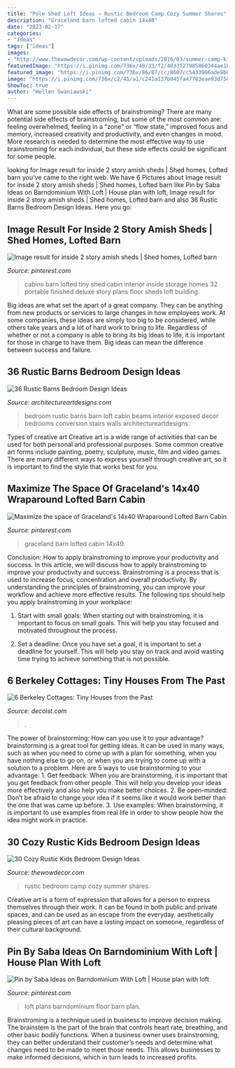 ```yaml
---
title: "Pole Shed Loft Ideas ~ Rustic Bedroom Camp Cozy Summer Shares"
description: "Graceland barn lofted cabin 14x40"
date: "2023-02-17"
categories:
- "ideas"
tags: ["ideas"]
images:
- "http://www.thewowdecor.com/wp-content/uploads/2016/03/summer-camp-kids-room.jpg"
featuredImage: "https://i.pinimg.com/736x/40/33/f2/4033f27985860344ae1b9b2f50bd10d1--wraparound-graceland.jpg"
featured_image: "https://i.pinimg.com/736x/86/07/cc/8607cc5433996ade9b023dba5cb593d0.jpg"
image: "https://i.pinimg.com/736x/c2/41/a1/c241a137b045fa47783eae93d7503a7f--portable-cabins-tiny-house-builders.jpg"
ShowToc: true
author: "Hellen Swaniawski"
---
```



What are some possible side effects of brainstroming?
There are many potential side effects of brainstroming, but some of the most common are: feeling overwhelmed, feeling in a “zone” or “flow state,” improved focus and memory, increased creativity and productivity, and even changes in mood. More research is needed to determine the most effective way to use brainstroming for each individual, but these side effects could be significant for some people.

	

		
looking for Image result for inside 2 story amish sheds | Shed homes, Lofted barn you've came to the right web. We have 6 Pictures about Image result for inside 2 story amish sheds | Shed homes, Lofted barn like Pin by Saba Ideas on Barndominium With Loft | House plan with loft, Image result for inside 2 story amish sheds | Shed homes, Lofted barn and also 36 Rustic Barns Bedroom Design Ideas. Here you go:
		
    
## Image Result For Inside 2 Story Amish Sheds | Shed Homes, Lofted Barn

<img loading=lazy src="https://i.pinimg.com/736x/c2/41/a1/c241a137b045fa47783eae93d7503a7f--portable-cabins-tiny-house-builders.jpg" onerror="this.onerror=null;this.src='https://tse3.mm.bing.net/th?id=OIP.q-5UF4wN9ttCfOPSGy7-xwHaE7&amp;pid=15.1';" alt="Image result for inside 2 story amish sheds | Shed homes, Lofted barn">

_Source: pinterest.com_

>cabins barn lofted tiny shed cabin interior inside storage homes 32 portable finished deluxe story plans floor sheds loft building. 

	

Big ideas are what set the apart of a great company. They can be anything from new products or services to large changes in how employees work. At some companies, these ideas are simply too big to be considered, while others take years and a lot of hard work to bring to life. Regardless of whether or not a company is able to bring its big ideas to life, it is important for those in charge to have them. Big ideas can mean the difference between success and failure.

    
## 36 Rustic Barns Bedroom Design Ideas

<img loading=lazy src="http://www.architectureartdesigns.com/wp-content/uploads/2013/04/ArchitectureArtDesigns-1544.jpg" onerror="this.onerror=null;this.src='https://tse3.mm.bing.net/th?id=OIP.xtik8Z7zmzAma0qPwHlShgHaLH&amp;pid=15.1';" alt="36 Rustic Barns Bedroom Design Ideas">

_Source: architectureartdesigns.com_

>bedroom rustic barns barn loft cabin beams interior exposed decor bedrooms conversion stairs walls architectureartdesigns. 

	

Types of creative art
Creative art is a wide range of activities that can be used for both personal and professional purposes. Some common creative art forms include painting, poetry, sculpture, music, film and video games. There are many different ways to express yourself through creative art, so it is important to find the style that works best for you.

    
## Maximize The Space Of Graceland&#039;s 14x40 Wraparound Lofted Barn Cabin

<img loading=lazy src="https://i.pinimg.com/736x/40/33/f2/4033f27985860344ae1b9b2f50bd10d1--wraparound-graceland.jpg" onerror="this.onerror=null;this.src='https://tse4.mm.bing.net/th?id=OIP.tjmgh1xEN_rv42Zd9C1WsAAAAA&amp;pid=15.1';" alt="Maximize the space of Graceland&#039;s 14x40 Wraparound Lofted Barn Cabin">

_Source: pinterest.com_

>graceland barn lofted cabin 14x40. 

	

Conclusion: How to apply brainstroming to improve your productivity and success.
In this article, we will discuss how to apply brainstroming to improve your productivity and success. Brainstroming is a process that is used to increase focus, concentration and overall productivity. By understanding the principles of brainstroming, you can improve your workflow and achieve more effective results. The following tips should help you apply brainstroming in your workplace: 
1) Start with small goals: When starting out with brainstroming, it is important to focus on small goals. This will help you stay focused and motivated throughout the process. 

2) Set a deadline: Once you have set a goal, it is important to set a deadline for yourself. This will help you stay on track and avoid wasting time trying to achieve something that is not possible.

    
## 6 Berkeley Cottages: Tiny Houses From The Past

<img loading=lazy src="https://cdn.decoist.com/wp-content/uploads/2015/02/Karens-Cottage-Living-Room.jpg" onerror="this.onerror=null;this.src='https://tse4.mm.bing.net/th?id=OIP.4IFXpTFvvXm7zB2IpC6ttwHaLZ&amp;pid=15.1';" alt="6 Berkeley Cottages: Tiny Houses from the Past">

_Source: decoist.com_

>. 

	

The power of brainstorming: How can you use it to your advantage?
brainstorming is a great tool for getting ideas. It can be used in many ways, such as when you need to come up with a plan for something, when you have nothing else to go on, or when you are trying to come up with a solution to a problem. Here are 5 ways to use brainstorming to your advantage: 1. Get feedback: When you are brainstorming, it is important that you get feedback from other people. This will help you develop your ideas more effectively and also help you make better choices. 2. Be open-minded: Don’t be afraid to change your idea if it seems like it would work better than the one that was came up before. 3. Use examples: When brainstorming, it is important to use examples from real life in order to show people how the idea might work in practice. 
    
## 30 Cozy Rustic Kids Bedroom Design Ideas

<img loading=lazy src="http://www.thewowdecor.com/wp-content/uploads/2016/03/summer-camp-kids-room.jpg" onerror="this.onerror=null;this.src='https://tse3.mm.bing.net/th?id=OIP.Fme2Z8UMv9BXJ6nTWEMQHwHaJ4&amp;pid=15.1';" alt="30 Cozy Rustic Kids Bedroom Design Ideas">

_Source: thewowdecor.com_

>rustic bedroom camp cozy summer shares. 

	

Creative art is a form of expression that allows for a person to express themselves through their work. It can be found in both public and private spaces, and can be used as an escape from the everyday. aesthetically pleasing pieces of art can have a lasting impact on someone, regardless of their cultural background.

    
## Pin By Saba Ideas On Barndominium With Loft | House Plan With Loft

<img loading=lazy src="https://i.pinimg.com/736x/86/07/cc/8607cc5433996ade9b023dba5cb593d0.jpg" onerror="this.onerror=null;this.src='https://tse4.mm.bing.net/th?id=OIP.qFA0dWoZQptUGTyWmrnzUAHaLG&amp;pid=15.1';" alt="Pin by Saba Ideas on Barndominium With Loft | House plan with loft">

_Source: pinterest.com_

>loft plans barndominium floor barn plan. 

	

Brainstroming is a technique used in business to improve decision making. The brainstem is the part of the brain that controls heart rate, breathing, and other basic bodily functions. When a business owner uses brainstroming, they can better understand their customer’s needs and determine what changes need to be made to meet those needs. This allows businesses to make informed decisions, which in turn leads to increased profits.

